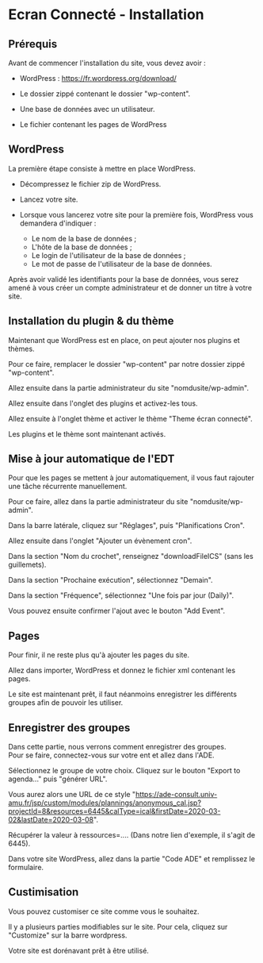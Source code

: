 # Ecran Connecté - Installation

## Prérequis

Avant de commencer l'installation du site, vous devez avoir :

- WordPress : <https://fr.wordpress.org/download/>  

- Le dossier zippé contenant le dossier "wp-content".  

- Une base de données avec un utilisateur.  

- Le fichier contenant les pages de WordPress

## WordPress

La première étape consiste à mettre en place WordPress.  

- Décompressez le fichier zip de WordPress.  

- Lancez votre site.  

- Lorsque vous lancerez votre site pour la première fois, WordPress vous demandera d'indiquer :  
    - Le nom de la base de données ;   
    - L'hôte de la base de données ; 
    - Le login de l'utilisateur de la base de données ;  
    - Le mot de passe de l'utilisateur de la base de données.  

Après avoir validé les identifiants pour la base de données, vous serez amené à vous créer un compte administrateur et de donner un titre à votre site.  

## Installation du plugin & du thème

Maintenant que WordPress est en place, on peut ajouter nos plugins et thèmes.  

Pour ce faire, remplacer le dossier "wp-content" par notre dossier zippé "wp-content".  

Allez ensuite dans la partie administrateur du site "nomdusite/wp-admin".  

Allez ensuite dans l'onglet des plugins et activez-les tous.  

Allez ensuite à l'onglet thème et activer le thème "Theme écran connecté".  

Les plugins et le thème sont maintenant activés.

## Mise à jour automatique de l'EDT

Pour que les pages se mettent à jour automatiquement, il vous faut rajouter une tâche récurrente manuellement. 

Pour ce faire, allez dans la partie administrateur du site "nomdusite/wp-admin".  

Dans la barre latérale, cliquez sur "Réglages", puis "Planifications Cron". 

Allez ensuite dans l'onglet "Ajouter un évènement cron". 

Dans la section "Nom du crochet", renseignez "downloadFileICS" (sans les guillemets). 

Dans la section "Prochaine exécution", sélectionnez "Demain". 

Dans la section "Fréquence", sélectionnez "Une fois par jour (Daily)". 

Vous pouvez ensuite confirmer l'ajout avec le bouton "Add Event". 

## Pages

Pour finir, il ne reste plus qu'à ajouter les pages du site.

Allez dans importer, WordPress et donnez le fichier xml contenant les pages.  

Le site est maintenant prêt, il faut néanmoins enregistrer les différents groupes afin de pouvoir les utiliser.

## Enregistrer des groupes

Dans cette partie, nous verrons comment enregistrer des groupes.  
Pour se faire, connectez-vous sur votre ent et allez dans l'ADE.  

Sélectionnez le groupe de votre choix.
Cliquez sur le bouton "Export to agenda..." puis "générer URL".

Vous aurez alors une URL de ce style "https://ade-consult.univ-amu.fr/jsp/custom/modules/plannings/anonymous_cal.jsp?projectId=8&resources=6445&calType=ical&firstDate=2020-03-02&lastDate=2020-03-08".

Récupérer la valeur à ressources=.... (Dans notre lien d'exemple, il s'agit de 6445).  

Dans votre site WordPress, allez dans la partie "Code ADE" et remplissez le formulaire.  

## Custimisation

Vous pouvez customiser ce site comme vous le souhaitez.

Il y a plusieurs parties modifiables sur le site.
Pour cela, cliquez sur "Customize" sur la barre wordpress.

Votre site est dorénavant prêt à être utilisé.
